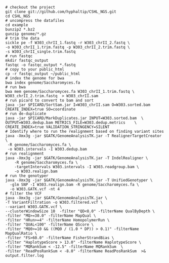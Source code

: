 
	# checkout the project
	git clone git://github.com/hyphaltip/CSHL_NGS.git
	cd CSHL_NGS
	# uncompress the datafiles
	cd example
	bunzip2 *.bz2
	gunzip genome/*.gz
	# trim the data
	sickle pe -f W303_chrII_1.fastq -r W303_chrII_2.fastq \
	-o W303_chrII_1.trim.fastq -p W303_chrII_2.trim.fastq \
	-s W303_chrII_single.trim.fastq
	# run fastqc
	mkdir fastqc_output	
	fastqc -o fastqc_output *.fastq
	# copy to your public_html
	cp -r fastqc_output ~/public_html
	# index the genome for bwa
	bwa index genome/Saccharomyces.fa
	# run bwa
	bwa mem genome/Saccharomyces.fa W303_chrII_1.trim.fastq \
	W303_chrII_2.trim.fastq  > W303_chrII.sam
	# run picard to convert to bam and sort
	java -jar $PICARD/SortSam.jar I=W303_chrII.sam O=W303.sorted.bam CREATE_INDEX=true SO=coordinate
	# run de-duplicate
	java -jar $PICARD/MarkDuplicates.jar INPUT=W303.sorted.bam  \
	OUTPUT=W303.dedup.bam METRICS_FILE=W303.dedup.metrics    \
	CREATE_INDEX=true VALIDATION_STRINGENCY=SILENT
	# Identify where to run the realignment based on finding variant sites
	java -Xmx3g -jar $GATK/GenomeAnalysisTK.jar -T RealignerTargetCreator \
     -R genome/Saccharomyces.fa \
     -o W303.intervals -I W303.dedup.bam
	# run realignment
	java -Xmx3g -jar $GATK/GenomeAnalysisTK.jar -T IndelRealigner \
		-R genome/Saccharomyces.fa \
		-targetIntervals W303.intervals -I W303.readgroup.bam \
		-o W303.realign.bam
	# run the genotyper
	java -Xmx3g -jar $GATK/GenomeAnalysisTK.jar -T UnifiedGenotyper \
      -glm SNP -I W303.realign.bam -R genome/Saccharomyces.fa \
      -o W303.GATK.vcf -nt 4
	# filter the VCF
	java -Xmx3g -jar $GATK/GenomeAnalysisTK.jar \
    -T VariantFiltration -o W303.filtered.vcf \
    --variant W303.GATK.vcf \
    --clusterWindowSize 10  -filter "QD<8.0" -filterName QualByDepth \
    -filter "MQ>=30.0" -filterName MapQual \
    -filter "HRun>=4" -filterName HomopolymerRun \
    -filter "QUAL<100" -filterName QScore \
    -filter "MQ0>=10 && ((MQ0 / (1.0 * DP)) > 0.1)" -filterName MapQualRatio \
    -filter "FS>60.0" -filterName FisherStrandBias \
    -filter "HaplotypeScore > 13.0" -filterName HaplotypeScore \
    -filter "MQRankSum < -12.5" -filterName MQRankSum  \
    -filter "ReadPosRankSum < -8.0" -filterName ReadPosRankSum  >& output.filter.log

